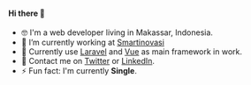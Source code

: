 #### Hi there 👋

- 🤓 I'm a web developer living in Makassar, Indonesia.
- 🔭 I’m currently working at [Smartinovasi](https://smartinovasi.com)
- 🌱 Currently use [Laravel](https://laravel.com) and [Vue](https://vuejs.org) as main framework in work.
- 💬 Contact me on [Twitter](https://twitter.com/caesarali_l) or [LinkedIn](https://www.linkedin.com/in/caesar-ali-l-1626ab112/).
- ⚡ Fun fact: I'm currently **Single**.
